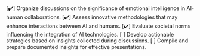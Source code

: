 [✔️] Organize discussions on the significance of emotional intelligence in AI-human collaborations.
[✔️] Assess innovative methodologies that may enhance interactions between AI and humans.
[✔️] Evaluate societal norms influencing the integration of AI technologies.
[ ] Develop actionable strategies based on insights collected during discussions.
[ ] Compile and prepare documented insights for effective presentations.